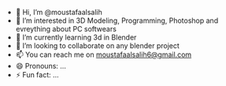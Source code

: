- 👋 Hi, I’m @moustafaalsalih
- 👀 I’m interested in 3D Modeling, Programming, Photoshop and evreything about PC softwears
- 🌱 I’m currently learning 3d in Blender
- 💞️ I’m looking to collaborate on any blender project
- 📫 You can reach me on moustafaalsalih6@gmail.com
- 😄 Pronouns: ...
- ⚡ Fun fact: ...

<!---
moustafaalsalih/moustafaalsalih is a ✨ special ✨ repository because its `README.md` (this file) appears on your GitHub profile.
You can click the Preview link to take a look at your changes.
--->
